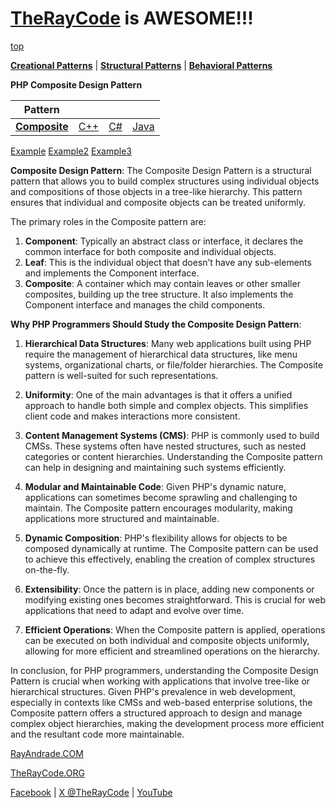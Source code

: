 # [TheRayCode](../../../README.md) is AWESOME!!!

[top](../README.md)

**[Creational Patterns](../README.md)** | **[Structural Patterns](../../Structural/README.md)** | **[Behavioral Patterns](../../Behavioral/README.md)**

**PHP Composite Design Pattern**

|Pattern|   |   |   |
|---|---|---|---|
| [**Composite**](README.md) | [C++](../../../CPP/Structural/Composite/README.md) | [C#](../../../Csharp/Structural/Composite/README.md) | [Java](../../../Java/Structural/Composite/README.md) |

[Example](./Example/README.md)  [Example2](./Example2/README.md)  [Example3](./Example3/README.md)  

**Composite Design Pattern**:
The Composite Design Pattern is a structural pattern that allows you to build complex structures using individual objects and compositions of those objects in a tree-like hierarchy. This pattern ensures that individual and composite objects can be treated uniformly.

The primary roles in the Composite pattern are:
1. **Component**: Typically an abstract class or interface, it declares the common interface for both composite and individual objects.
2. **Leaf**: This is the individual object that doesn’t have any sub-elements and implements the Component interface.
3. **Composite**: A container which may contain leaves or other smaller composites, building up the tree structure. It also implements the Component interface and manages the child components.

**Why PHP Programmers Should Study the Composite Design Pattern**:
1. **Hierarchical Data Structures**: Many web applications built using PHP require the management of hierarchical data structures, like menu systems, organizational charts, or file/folder hierarchies. The Composite pattern is well-suited for such representations.

2. **Uniformity**: One of the main advantages is that it offers a unified approach to handle both simple and complex objects. This simplifies client code and makes interactions more consistent.

3. **Content Management Systems (CMS)**: PHP is commonly used to build CMSs. These systems often have nested structures, such as nested categories or content hierarchies. Understanding the Composite pattern can help in designing and maintaining such systems efficiently.

4. **Modular and Maintainable Code**: Given PHP's dynamic nature, applications can sometimes become sprawling and challenging to maintain. The Composite pattern encourages modularity, making applications more structured and maintainable.

5. **Dynamic Composition**: PHP's flexibility allows for objects to be composed dynamically at runtime. The Composite pattern can be used to achieve this effectively, enabling the creation of complex structures on-the-fly.

6. **Extensibility**: Once the pattern is in place, adding new components or modifying existing ones becomes straightforward. This is crucial for web applications that need to adapt and evolve over time.

7. **Efficient Operations**: When the Composite pattern is applied, operations can be executed on both individual and composite objects uniformly, allowing for more efficient and streamlined operations on the hierarchy.

In conclusion, for PHP programmers, understanding the Composite Design Pattern is crucial when working with applications that involve tree-like or hierarchical structures. Given PHP's prevalence in web development, especially in contexts like CMSs and web-based enterprise solutions, the Composite pattern offers a structured approach to design and manage complex object hierarchies, making the development process more efficient and the resultant code more maintainable.

[RayAndrade.COM](https://www.RayAndrade.com)

[TheRayCode.ORG](https://www.TheRayCode.org)

[Facebook](https://www.facebook.com/TheRayCode/) | [X @TheRayCode](https://www.x.com/TheRayCode/) | [YouTube](https://www.youtube.com/TheRayCode/)

